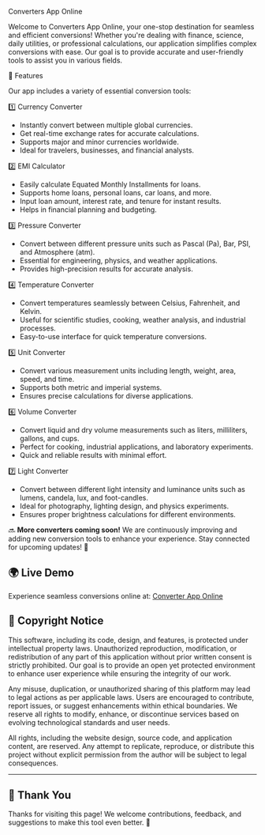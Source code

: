 Converters App Online

Welcome to Converters App Online, your one-stop destination for seamless and efficient conversions! Whether you're dealing with finance, science, daily utilities, or professional calculations, our application simplifies complex conversions with ease. Our goal is to provide accurate and user-friendly tools to assist you in various fields.

🚀 Features

Our app includes a variety of essential conversion tools:

1️⃣ Currency Converter
- Instantly convert between multiple global currencies.
- Get real-time exchange rates for accurate calculations.
- Supports major and minor currencies worldwide.
- Ideal for travelers, businesses, and financial analysts.

2️⃣ EMI Calculator
- Easily calculate Equated Monthly Installments for loans.
- Supports home loans, personal loans, car loans, and more.
- Input loan amount, interest rate, and tenure for instant results.
- Helps in financial planning and budgeting.

3️⃣ Pressure Converter
- Convert between different pressure units such as Pascal (Pa), Bar, PSI, and Atmosphere (atm).
- Essential for engineering, physics, and weather applications.
- Provides high-precision results for accurate analysis.

4️⃣ Temperature Converter
- Convert temperatures seamlessly between Celsius, Fahrenheit, and Kelvin.
- Useful for scientific studies, cooking, weather analysis, and industrial processes.
- Easy-to-use interface for quick temperature conversions.

5️⃣ Unit Converter
- Convert various measurement units including length, weight, area, speed, and time.
- Supports both metric and imperial systems.
- Ensures precise calculations for diverse applications.

6️⃣ Volume Converter
- Convert liquid and dry volume measurements such as liters, milliliters, gallons, and cups.
- Perfect for cooking, industrial applications, and laboratory experiments.
- Quick and reliable results with minimal effort.

7️⃣ Light Converter
- Convert between different light intensity and luminance units such as lumens, candela, lux, and foot-candles.
- Ideal for photography, lighting design, and physics experiments.
- Ensures proper brightness calculations for different environments.

🔜 **More converters coming soon!** We are continuously improving and adding new conversion tools to enhance your experience. Stay connected for upcoming updates! 🚀

## 🌍 Live Demo
Experience seamless conversions online at: [Converter App Online](https://converterapponline.netlify.app/)

## 📜 Copyright Notice
This software, including its code, design, and features, is protected under intellectual property laws. Unauthorized reproduction, modification, or redistribution of any part of this application without prior written consent is strictly prohibited. Our goal is to provide an open yet protected environment to enhance user experience while ensuring the integrity of our work.

Any misuse, duplication, or unauthorized sharing of this platform may lead to legal actions as per applicable laws. Users are encouraged to contribute, report issues, or suggest enhancements within ethical boundaries. We reserve all rights to modify, enhance, or discontinue services based on evolving technological standards and user needs.

All rights, including the website design, source code, and application content, are reserved. Any attempt to replicate, reproduce, or distribute this project without explicit permission from the author will be subject to legal consequences.

---

## 🙌 Thank You
Thanks for visiting this page! We welcome contributions, feedback, and suggestions to make this tool even better. 🚀

